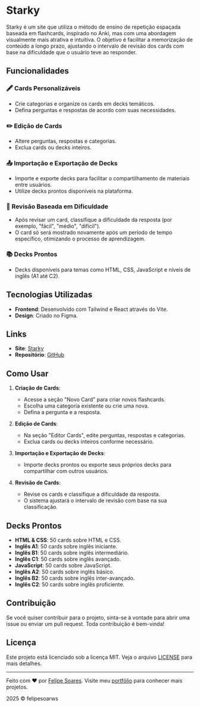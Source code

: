 # Starky

Starky é um site que utiliza o método de ensino de repetição espaçada baseada em flashcards, inspirado no Anki, mas com uma abordagem visualmente mais atrativa e intuitiva. O objetivo é facilitar a memorização de conteúdo a longo prazo, ajustando o intervalo de revisão dos cards com base na dificuldade que o usuário teve ao responder.

## Funcionalidades

### 🖋️ Cards Personalizáveis
- Crie categorias e organize os cards em decks temáticos.
- Defina perguntas e respostas de acordo com suas necessidades.

### ✏️ Edição de Cards
- Altere perguntas, respostas e categorias.
- Exclua cards ou decks inteiros.

### 📤 Importação e Exportação de Decks
- Importe e exporte decks para facilitar o compartilhamento de materiais entre usuários.
- Utilize decks prontos disponíveis na plataforma.

### 🧠 Revisão Baseada em Dificuldade
- Após revisar um card, classifique a dificuldade da resposta (por exemplo, "fácil", "médio", "difícil").
- O card só será mostrado novamente após um período de tempo específico, otimizando o processo de aprendizagem.

### 📚 Decks Prontos
- Decks disponíveis para temas como HTML, CSS, JavaScript e níveis de inglês (A1 até C2).

## Tecnologias Utilizadas

- **Frontend**: Desenvolvido com Tailwind e React através do Vite.
- **Design**: Criado no Figma.

## Links

- **Site**: [Starky](https://starky.vercel.app/)
- **Repositório**: [GitHub](https://lnkd.in/dFBAxCYy)

## Como Usar

1. **Criação de Cards**:
   - Acesse a seção "Novo Card" para criar novos flashcards.
   - Escolha uma categoria existente ou crie uma nova.
   - Defina a pergunta e a resposta.

2. **Edição de Cards**:
   - Na seção "Editor Cards", edite perguntas, respostas e categorias.
   - Exclua cards ou decks inteiros conforme necessário.

3. **Importação e Exportação de Decks**:
   - Importe decks prontos ou exporte seus próprios decks para compartilhar com outros usuários.

4. **Revisão de Cards**:
   - Revise os cards e classifique a dificuldade da resposta.
   - O sistema ajustará o intervalo de revisão com base na sua classificação.

## Decks Prontos

- **HTML & CSS**: 50 cards sobre HTML e CSS.
- **Inglês A1**: 50 cards sobre inglês iniciante.
- **Inglês B1**: 50 cards sobre inglês intermediário.
- **Inglês C1**: 50 cards sobre inglês avançado.
- **JavaScript**: 50 cards sobre JavaScript.
- **Inglês A2**: 50 cards sobre inglês básico.
- **Inglês B2**: 50 cards sobre inglês inter-avançado.
- **Inglês C2**: 50 cards sobre inglês proficiente.

## Contribuição

Se você quiser contribuir para o projeto, sinta-se à vontade para abrir uma issue ou enviar um pull request. Toda contribuição é bem-vinda!

## Licença

Este projeto está licenciado sob a licença MIT. Veja o arquivo [LICENSE](LICENSE) para mais detalhes.

---

Feito com ❤️ por [Felipe Soares](https://www.linkedin.com/in/felipesoarws/). Visite meu [portfólio](https://felipesoarws.vercel.app/) para conhecer mais projetos.

2025 © felipesoarws
